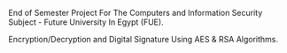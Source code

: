 End of Semester Project For The Computers and Information Security Subject - Future University In Egypt (FUE).


Encryption/Decryption and Digital Signature Using AES & RSA Algorithms.
